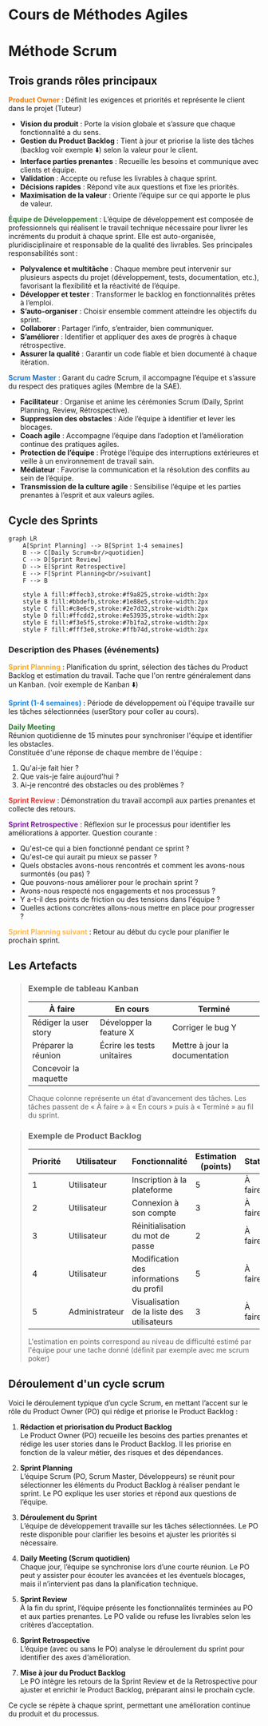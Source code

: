 # Cours de Méthodes Agiles

# Méthode Scrum

## Trois grands rôles principaux 

<span style="color:#f57c00"><strong>Product Owner</strong></span> : Définit les exigences et priorités et représente le client dans le projet (Tuteur)

- **Vision du produit** : Porte la vision globale et s’assure que chaque fonctionnalité a du sens.
- **Gestion du Product Backlog** : Tient à jour et priorise la liste des tâches (backlog voir exemple ⬇️) selon la valeur pour le client.
- **Interface parties prenantes** : Recueille les besoins et communique avec clients et équipe.
- **Validation** : Accepte ou refuse les livrables à chaque sprint.
- **Décisions rapides** : Répond vite aux questions et fixe les priorités.
- **Maximisation de la valeur** : Oriente l’équipe sur ce qui apporte le plus de valeur.

<span style="color:#2e7d32"><strong>Équipe de Développement</strong></span> : L’équipe de développement est composée de professionnels qui réalisent le travail technique nécessaire pour livrer les incréments du produit à chaque sprint. Elle est auto-organisée, pluridisciplinaire et responsable de la qualité des livrables. Ses principales responsabilités sont :

- **Polyvalence et multitâche** : Chaque membre peut intervenir sur plusieurs aspects du projet (développement, tests, documentation, etc.), favorisant la flexibilité et la réactivité de l’équipe.
- **Développer et tester** : Transformer le backlog en fonctionnalités prêtes à l’emploi.
- **S’auto-organiser** : Choisir ensemble comment atteindre les objectifs du sprint.
- **Collaborer** : Partager l’info, s’entraider, bien communiquer.
- **S’améliorer** : Identifier et appliquer des axes de progrès à chaque rétrospective.
- **Assurer la qualité** : Garantir un code fiable et bien documenté à chaque itération.

<span style="color:#1976d2"><strong>Scrum Master</strong></span> : Garant du cadre Scrum, il accompagne l’équipe et s’assure du respect des pratiques agiles (Membre de la SAE).

- **Facilitateur** : Organise et anime les cérémonies Scrum (Daily, Sprint Planning, Review, Rétrospective).
- **Suppression des obstacles** : Aide l’équipe à identifier et lever les blocages.
- **Coach agile** : Accompagne l’équipe dans l’adoption et l’amélioration continue des pratiques agiles.
- **Protection de l’équipe** : Protège l’équipe des interruptions extérieures et veille à un environnement de travail sain.
- **Médiateur** : Favorise la communication et la résolution des conflits au sein de l’équipe.
- **Transmission de la culture agile** : Sensibilise l’équipe et les parties prenantes à l’esprit et aux valeurs agiles.



## Cycle des Sprints

```mermaid
graph LR
    A[Sprint Planning] --> B[Sprint 1-4 semaines]
    B --> C[Daily Scrum<br/>quotidien]
    C --> D[Sprint Review]
    D --> E[Sprint Retrospective]
    E --> F[Sprint Planning<br/>suivant]
    F --> B
    
    style A fill:#ffecb3,stroke:#f9a825,stroke-width:2px
    style B fill:#bbdefb,stroke:#1e88e5,stroke-width:2px
    style C fill:#c8e6c9,stroke:#2e7d32,stroke-width:2px
    style D fill:#ffcdd2,stroke:#e53935,stroke-width:2px
    style E fill:#f3e5f5,stroke:#7b1fa2,stroke-width:2px
    style F fill:#fff3e0,stroke:#ffb74d,stroke-width:2px
```

### Description des Phases (événements) 

**<span style="color:#f9a825">Sprint Planning</span>** : Planification du sprint, sélection des tâches du Product Backlog et estimation du travail.
Tache que l'on rentre généralement dans un Kanban. (voir exemple de Kanban ⬇️)

**<span style="color:#1e88e5">Sprint (1-4 semaines)</span>** : Période de développement où l'équipe travaille sur les tâches sélectionnées (userStory pour coller au cours).

**<span style="color:#2e7d32">Daily Meeting</span>**  
Réunion quotidienne de 15 minutes pour synchroniser l'équipe et identifier les obstacles.  
Constituée d'une réponse de chaque membre de l'équipe : 
1. Qu'ai-je fait hier ?
2. Que vais-je faire aujourd'hui ?
3. Ai-je rencontré des obstacles ou des problèmes ?



**<span style="color:#e53935">Sprint Review</span>** : Démonstration du travail accompli aux parties prenantes et collecte des retours.

**<span style="color:#7b1fa2">Sprint Retrospective</span>** : Réflexion sur le processus pour identifier les améliorations à apporter.
Question courante : 
- Qu'est-ce qui a bien fonctionné pendant ce sprint ?
- Qu'est-ce qui aurait pu mieux se passer ?
- Quels obstacles avons-nous rencontrés et comment les avons-nous surmontés (ou pas) ?
- Que pouvons-nous améliorer pour le prochain sprint ?
- Avons-nous respecté nos engagements et nos processus ?
- Y a-t-il des points de friction ou des tensions dans l'équipe ?
- Quelles actions concrètes allons-nous mettre en place pour progresser ?


**<span style="color:#ffb74d">Sprint Planning suivant</span>** : Retour au début du cycle pour planifier le prochain sprint.

## Les Artefacts
> ### Exemple de tableau Kanban
>
> | À faire                | En cours                | Terminé                |
> |------------------------|-------------------------|------------------------|
> | Rédiger la user story  | Développer la feature X | Corriger le bug Y      |
> | Préparer la réunion    | Écrire les tests unitaires | Mettre à jour la documentation |
> | Concevoir la maquette  |                         |                        |
>
> Chaque colonne représente un état d’avancement des tâches. Les tâches passent de « À faire » à « En cours » puis à « Terminé » au fil du sprint.

> ### Exemple de Product Backlog
>
> | Priorité | Utilisateur    | Fonctionnalité                                 | Estimation (points) | Statut   |
> |----------|----------------|------------------------------------------------|---------------------|----------|
> | 1        | Utilisateur    | Inscription à la plateforme                    | 5                   | À faire  |
> | 2        | Utilisateur    | Connexion à son compte                         | 3                   | À faire  |
> | 3        | Utilisateur    | Réinitialisation du mot de passe               | 2                   | À faire  |
> | 4        | Utilisateur    | Modification des informations du profil        | 5                   | À faire  |
> | 5        | Administrateur | Visualisation de la liste des utilisateurs     | 3                   | À faire  |
>
>L'estimation en points correspond au niveau de difficulté estimé  par l'équipe pour une tache donné (définit par exemple avec me scrum poker)


## Déroulement d'un cycle scrum 
Voici le déroulement typique d’un cycle Scrum, en mettant l’accent sur le rôle du Product Owner (PO) qui rédige et priorise le Product Backlog :

1. **Rédaction et priorisation du Product Backlog**  
   Le Product Owner (PO) recueille les besoins des parties prenantes et rédige les user stories dans le Product Backlog. Il les priorise en fonction de la valeur métier, des risques et des dépendances.

2. **Sprint Planning**  
   L’équipe Scrum (PO, Scrum Master, Développeurs) se réunit pour sélectionner les éléments du Product Backlog à réaliser pendant le sprint. Le PO explique les user stories et répond aux questions de l’équipe.

3. **Déroulement du Sprint**  
   L’équipe de développement travaille sur les tâches sélectionnées. Le PO reste disponible pour clarifier les besoins et ajuster les priorités si nécessaire.

4. **Daily Meeting (Scrum quotidien)**  
   Chaque jour, l’équipe se synchronise lors d’une courte réunion. Le PO peut y assister pour écouter les avancées et les éventuels blocages, mais il n’intervient pas dans la planification technique.

5. **Sprint Review**  
   À la fin du sprint, l’équipe présente les fonctionnalités terminées au PO et aux parties prenantes. Le PO valide ou refuse les livrables selon les critères d’acceptation.

6. **Sprint Retrospective**  
   L’équipe (avec ou sans le PO) analyse le déroulement du sprint pour identifier des axes d’amélioration.

7. **Mise à jour du Product Backlog**  
   Le PO intègre les retours de la Sprint Review et de la Retrospective pour ajuster et enrichir le Product Backlog, préparant ainsi le prochain cycle.

Ce cycle se répète à chaque sprint, permettant une amélioration continue du produit et du processus.
